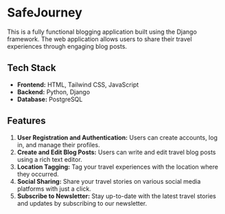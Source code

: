 # SafeJourney
This is a fully functional blogging application built using the Django framework. The web application allows users to share their travel experiences through engaging blog posts.

## Tech Stack
* **Frontend:** HTML, Tailwind CSS, JavaScript
* **Backend:** Python, Django
* **Database:** PostgreSQL

## Features
1. **User Registration and Authentication:** Users can create accounts, log in, and manage their profiles.
2. **Create and Edit Blog Posts:** Users can write and edit travel blog posts using a rich text editor.
3. **Location Tagging:** Tag your travel experiences with the location where they occurred.
4. **Social Sharing:** Share your travel stories on various social media platforms with just a click.
5. **Subscribe to Newsletter:** Stay up-to-date with the latest travel stories and updates by subscribing to our newsletter.
